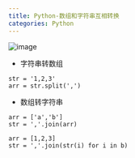 ```yaml
---
title: Python-数组和字符串互相转换
categories: Python
---
```


![image](https://upload-images.jianshu.io/upload_images/15325592-2d0c62e5b4aa5439.jpg?imageMogr2/auto-orient/strip%7CimageView2/2/w/1240)
<!-- more -->

- 字符串转数组
```
str = '1,2,3'
arr = str.split(',')
```

- 数组转字符串
```
arr = ['a','b']
str = ','.join(arr)

arr = [1,2,3]
str = ','.join(str(i) for i in b)
```
